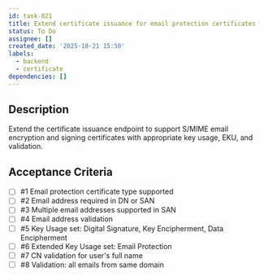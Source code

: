 ```yaml
---
id: task-021
title: Extend certificate issuance for email protection certificates
status: To Do
assignee: []
created_date: '2025-10-21 15:50'
labels:
  - backend
  - certificate
dependencies: []
---
```


## Description

<!-- SECTION:DESCRIPTION:BEGIN -->
Extend the certificate issuance endpoint to support S/MIME email encryption and signing certificates with appropriate key usage, EKU, and validation.
<!-- SECTION:DESCRIPTION:END -->

## Acceptance Criteria
<!-- AC:BEGIN -->
- [ ] #1 Email protection certificate type supported
- [ ] #2 Email address required in DN or SAN
- [ ] #3 Multiple email addresses supported in SAN
- [ ] #4 Email address validation
- [ ] #5 Key Usage set: Digital Signature, Key Encipherment, Data Encipherment
- [ ] #6 Extended Key Usage set: Email Protection
- [ ] #7 CN validation for user's full name
- [ ] #8 Validation: all emails from same domain
<!-- AC:END -->
